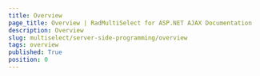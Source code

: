 ```yaml
---
title: Overview
page_title: Overview | RadMultiSelect for ASP.NET AJAX Documentation
description: Overview
slug: multiselect/server-side-programming/overview
tags: overview
published: True
position: 0
---
```




